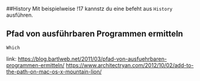 ##History
Mit beispielweise !17 kannstz du eine befeht aus ``History`` ausführen.

## Pfad von ausführbaren Programmen ermitteln
``Which``

link: 
https://blog.bartlweb.net/2011/03/pfad-von-ausfuehrbaren-programmen-ermitteln/
https://www.architectryan.com/2012/10/02/add-to-the-path-on-mac-os-x-mountain-lion/
